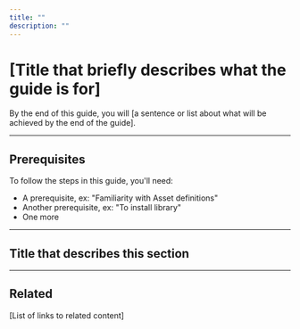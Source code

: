 ```yaml
---
title: ""
description: ""
---
```


# [Title that briefly describes what the guide is for]

<!-- This section is a brief introduction into the guide's topic. -->

By the end of this guide, you will [a sentence or list about what will be achieved by the end of the guide].

---

## Prerequisites

<!-- This section lists the prerequisites users must complete before they should/can proceed with the guide. -->

To follow the steps in this guide, you'll need:

- A prerequisite, ex: "Familiarity with Asset definitions"
- Another prerequisite, ex: "To install <this> library"
- One more

---

## Title that describes this section

<!-- 
For section heaings:

- Guides can (and should) contain multiple sections, with each one being a small chunk of information. Break large topics into smaller topics, using subsequent headings (H3, H4, etc) as needed
- Titles should describe an action, ex: "Generate a token"
- Don't use gerunds (-ing) in titles, as it can cause issues with translation + SEO 
-->

---

## Related

[List of links to related content]